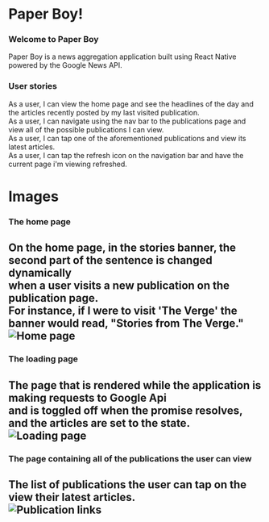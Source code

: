 # Paper Boy!

### Welcome to Paper Boy
Paper Boy is a news aggregation application built using React Native powered by the Google News API.

### User stories
As a user, I can view the home page and see the headlines of the day and the articles recently posted by my last visited publication. <br />
As a user, I can navigate using the nav bar to the publications page and view all of the possible publications I can view. <br />
As a user, I can tap one of the aforementioned publications and view its latest articles. <br />
As a user, I can tap the refresh icon on the navigation bar and have the current page i'm viewing refreshed.

# Images
### The home page
On the home page, in the stories banner, the second part of the sentence is changed dynamically <br/> when a user visits a new publication on the publication page. <br/> For instance, if I were to visit 'The Verge' the banner would read, "Stories from The Verge."
<br/>
![Home page](http://i.imgur.com/XBD0OK9.jpg)
---
### The loading page
The page that is rendered while the application is making requests to Google Api <br /> and is toggled off when the promise resolves, and the articles are set to the state.
<br/>
![Loading page](http://i.imgur.com/6yxiVNA.jpg)
---
### The page containing all of the publications the user can view
The list of publications the user can tap on the view their latest articles.
<br/>
![Publication links](http://i.imgur.com/SBh7wm0.jpg)
---
